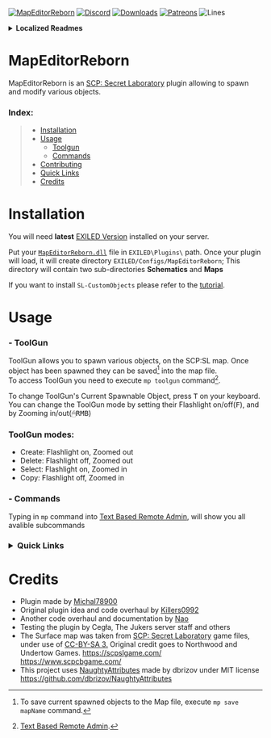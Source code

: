[![MapEditorReborn](https://cdn.discordapp.com/attachments/835633260339003392/971053338412089364/unknown.png)](https://www.youtube.com/watch?v=dQw4w9WgXcQ&ab_channel=RickAstley)
[![Discord](https://img.shields.io/discord/947849283514814486?color=%235865F2&label=Discord&style=for-the-badge)](https://discord.gg/JwAfeSd79u) [![Downloads](https://img.shields.io/github/downloads/Michal78900/MapEditorReborn/total?color=brown&label=Downloads&style=for-the-badge)](https://github.com/Michal78900/MapEditorReborn/releases) [![Patreons](https://img.shields.io/endpoint.svg?url=https%3A%2F%2Fshieldsio-patreon.vercel.app%2Fapi%3Fusername%3DMapEditorReborn%26type%3Dpatrons&style=for-the-badge)](https://www.patreon.com/MapEditorReborn) ![Lines](https://img.shields.io/tokei/lines/github/Michal78900/MapEditorReborn?style=for-the-badge)

**<details><summary>Localized Readmes</summary>**
- TBA
</details>

# MapEditorReborn
MapEditorReborn is an [SCP: Secret Laboratory](https://store.steampowered.com/app/700330/SCP_Secret_Laboratory/) plugin allowing to spawn and modify various objects.

### Index:
>- <a href="README.md#Instalation">Installation</a>
>- <a href="README.md#Usage">Usage</a>
>    - <a href="README.md#--toolgun">Toolgun</a>
>    - <a href="README.md#--commands">Commands</a>
>- <a href="README.md#Contributing">Contributing</a>
>- <a href="README.md#Qucik=Links">Quick Links</a>
>- <a href="README.md#Credits">Credits</a>

# Installation
You will need **latest** [EXILED Version](https://github.com/Exiled-Team/EXILED/releases) installed on your server.

Put your [`MapEditorReborn.dll`](https://github.com/Michal78900/MapEditorReborn/releases) file in `EXILED\Plugins\` path.
Once your plugin will load, it will create directory `EXILED/Configs/MapEditorReborn`; This directory will contain two sub-directories **Schematics** and **Maps**

If you want to install `SL-CustomObjects` please refer to the [tutorial]("https://github.com/Michal78900/MapEditorReborn/blob/main/SL-CustomObjects/README.md").

# Usage

### - ToolGun
ToolGun allows you to spawn various objects, on the SCP:SL map. Once object has been spawned they can be saved[^2] into the map file. <br>
To access ToolGun you need to execute `mp toolgun` command[^1].<br>

To change ToolGun's Current Spawnable Object, press <kbd>T</kbd> on your keyboard.
You can change the ToolGun mode by setting their Flashlight on/off(<kbd>F</kbd>), and by Zooming in/out(<kbd>🖱RMB</kbd>)

### ToolGun modes:
- Create: Flashlight on, Zoomed out
- Delete: Flashlight off, Zoomed out
- Select: Flashlight on, Zoomed in
- Copy: Flashlight off, Zoomed in

### - Commands
Typing in `mp` command into [Text Based Remote Admin](https://en.scpslgame.com/index.php/Remote_Admin), will show you all avalible subcommands

<h3>
<details><summary>Quick Links</summary>
  
- [Discord](https://discord.gg/JwAfeSd79u)
</details>
</h3>

# Credits
- Plugin made by [Michal78900](https://github.com/Michal78900)
- Original plugin idea and code overhaul by [Killers0992](https://github.com/Killers0992)
- Another code overhaul and documentation by [Nao](https://github.com/NaoUnderscore)
- Testing the plugin by Cegła, The Jukers server staff and others
- The Surface map was taken from [SCP: Secret Laboratory](https://store.steampowered.com/app/700330/SCP_Secret_Laboratory/) game files, under use of [CC-BY-SA 3.](https://creativecommons.org/licenses/by/3.0/) Original credit goes to Northwood and Undertow Games. https://scpslgame.com/ https://www.scpcbgame.com/
- This project uses [NaughtyAttributes](https://github.com/dbrizov/NaughtyAttributes) made by dbrizov under MIT license https://github.com/dbrizov/NaughtyAttributes

[^1]: [Text Based Remote Admin](https://en.scpslgame.com/index.php/Remote_Admin).
[^2]: To save current spawned objects to the Map file, execute `mp save mapName` command.